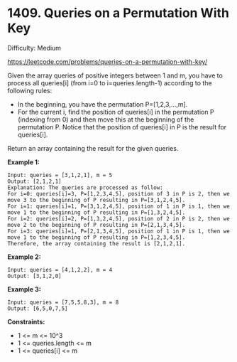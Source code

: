 # 1409. Queries on a Permutation With Key

Difficulty: Medium

https://leetcode.com/problems/queries-on-a-permutation-with-key/

Given the array queries of positive integers between 1 and m, you have to process all queries[i] (from i=0 to i=queries.length-1) according to the following rules:

* In the beginning, you have the permutation P=[1,2,3,...,m].
* For the current i, find the position of queries[i] in the permutation P (indexing from 0) and then move this at the beginning of the permutation P. Notice that the position of queries[i] in P is the result for queries[i].

Return an array containing the result for the given queries.

**Example 1:**
```
Input: queries = [3,1,2,1], m = 5
Output: [2,1,2,1] 
Explanation: The queries are processed as follow: 
For i=0: queries[i]=3, P=[1,2,3,4,5], position of 3 in P is 2, then we move 3 to the beginning of P resulting in P=[3,1,2,4,5]. 
For i=1: queries[i]=1, P=[3,1,2,4,5], position of 1 in P is 1, then we move 1 to the beginning of P resulting in P=[1,3,2,4,5]. 
For i=2: queries[i]=2, P=[1,3,2,4,5], position of 2 in P is 2, then we move 2 to the beginning of P resulting in P=[2,1,3,4,5]. 
For i=3: queries[i]=1, P=[2,1,3,4,5], position of 1 in P is 1, then we move 1 to the beginning of P resulting in P=[1,2,3,4,5]. 
Therefore, the array containing the result is [2,1,2,1].  
```

**Example 2:**
```
Input: queries = [4,1,2,2], m = 4
Output: [3,1,2,0]
```

**Example 3:**
```
Input: queries = [7,5,5,8,3], m = 8
Output: [6,5,0,7,5]
```

**Constraints:**

* 1 <= m <= 10^3
* 1 <= queries.length <= m
* 1 <= queries[i] <= m
